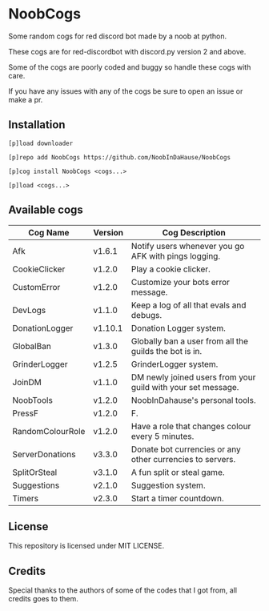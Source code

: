 # NoobCogs

Some random cogs for red discord bot made by a noob at python.

These cogs are for red-discordbot with discord.py version 2 and above.

Some of the cogs are poorly coded and buggy so handle these cogs with care.

If you have any issues with any of the cogs be sure to open an issue or make a pr.

## Installation

```
[p]load downloader

[p]repo add NoobCogs https://github.com/NoobInDaHause/NoobCogs

[p]cog install NoobCogs <cogs...>

[p]load <cogs...>
```

## Available cogs

| Cog Name         |  Version  | Cog Description                                              |
| ---------------- | --------- | ------------------------------------------------------------ |
| Afk              |  v1.6.1   | Notify users whenever you go AFK with pings logging.         |
| CookieClicker    |  v1.2.0   | Play a cookie clicker.                                       |
| CustomError      |  v1.2.0   | Customize your bots error message.                           |
| DevLogs          |  v1.1.0   | Keep a log of all that evals and debugs.                     |
| DonationLogger   |  v1.10.1  | Donation Logger system.                                      |
| GlobalBan        |  v1.3.0   | Globally ban a user from all the guilds the bot is in.       |
| GrinderLogger    |  v1.2.5   | GrinderLogger system.                                        |
| JoinDM           |  v1.1.0   | DM newly joined users from your guild with your set message. |
| NoobTools        |  v1.2.0   | NoobInDahause's personal tools.                              |
| PressF           |  v1.2.0   | F.                                                           |
| RandomColourRole |  v1.2.0   | Have a role that changes colour every 5 minutes.             |
| ServerDonations  |  v3.3.0   | Donate bot currencies or any other currencies to servers.    |
| SplitOrSteal     |  v3.1.0   | A fun split or steal game.                                   |
| Suggestions      |  v2.1.0   | Suggestion system.                                           |
| Timers           |  v2.3.0   | Start a timer countdown.                                     |

## License

This repository is licensed under MIT LICENSE.

## Credits

Special thanks to the authors of some of the codes that I got from, all credits goes to them.
